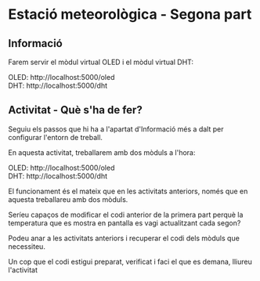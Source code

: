 # Estació meteorològica - Segona part

## Informació

Farem servir el mòdul virtual OLED i el mòdul virtual DHT:

OLED: http://localhost:5000/oled    
DHT: http://localhost:5000/dht

## Activitat - Què s'ha de fer?

Seguiu els passos que hi ha a l'apartat d'Informació més a dalt per configurar l'entorn de treball.

En aquesta activitat, treballarem amb dos mòduls a l'hora:

OLED: http://localhost:5000/oled    
DHT: http://localhost:5000/dht

El funcionament és el mateix que en les activitats anteriors, només que en aquesta treballareu amb dos mòduls.

Seríeu capaços de modificar el codi anterior de la primera part perquè la temperatura que es mostra en pantalla es vagi actualitzant cada segon?

Podeu anar a les activitats anteriors i recuperar el codi dels mòduls que necessiteu.

Un cop que el codi estigui preparat, verificat i faci el que es demana, lliureu l'activitat


